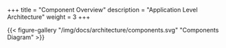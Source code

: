 +++
title = "Component Overview"
description = "Application Level Architecture"
weight = 3
+++

{{< figure-gallery "/img/docs/architecture/components.svg" "Components Diagram" >}}
